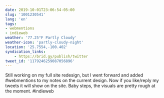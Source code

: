 ```yaml
---
date: 2019-10-01T23:06:54-05:00
slug: '1001230541'
lang: 'en'
tags:
- webmentions
- indieweb
weather: '77.25°F Partly Cloudy'
weather-icon: 'partly-cloudy-night'
location: '25.7554,-100.402'
syndication_links:
    - https://brid.gy/publish/twitter
tweet_id: '1179246259087056896'
---
```

Still working on my full site redesign, but I went forward and added #webmentions to my notes on the current design. 
Now if you like/reply my tweets it will show on the site. Baby steps, the visuals are pretty rough at the moment. #indieweb